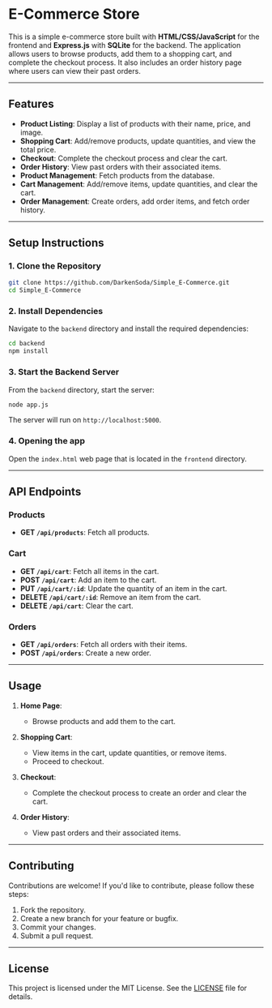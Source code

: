 # E-Commerce Store

This is a simple e-commerce store built with **HTML/CSS/JavaScript** for the frontend and **Express.js** with **SQLite** for the backend. The application allows users to browse products, add them to a shopping cart, and complete the checkout process. It also includes an order history page where users can view their past orders.

---

## Features

- **Product Listing**: Display a list of products with their name, price, and image.
- **Shopping Cart**: Add/remove products, update quantities, and view the total price.
- **Checkout**: Complete the checkout process and clear the cart.
- **Order History**: View past orders with their associated items.
- **Product Management**: Fetch products from the database.
- **Cart Management**: Add/remove items, update quantities, and clear the cart.
- **Order Management**: Create orders, add order items, and fetch order history.

---

## Setup Instructions

### **1. Clone the Repository**

```bash
git clone https://github.com/DarkenSoda/Simple_E-Commerce.git
cd Simple_E-Commerce
```

### **2. Install Dependencies**

Navigate to the `backend` directory and install the required dependencies:

```bash
cd backend
npm install
```

### **3. Start the Backend Server**

From the `backend` directory, start the server:

```bash
node app.js
```

The server will run on `http://localhost:5000`.

### **4. Opening the app**

Open the `index.html` web page that is located in the `frontend` directory.

---

## API Endpoints

### **Products**

- **GET `/api/products`**: Fetch all products.

### **Cart**

- **GET `/api/cart`**: Fetch all items in the cart.
- **POST `/api/cart`**: Add an item to the cart.
- **PUT `/api/cart/:id`**: Update the quantity of an item in the cart.
- **DELETE `/api/cart/:id`**: Remove an item from the cart.
- **DELETE `/api/cart`**: Clear the cart.

### **Orders**

- **GET `/api/orders`**: Fetch all orders with their items.
- **POST `/api/orders`**: Create a new order.

---

## Usage

1. **Home Page**:
   - Browse products and add them to the cart.

2. **Shopping Cart**:
   - View items in the cart, update quantities, or remove items.
   - Proceed to checkout.

3. **Checkout**:
   - Complete the checkout process to create an order and clear the cart.

4. **Order History**:
   - View past orders and their associated items.

---

## Contributing

Contributions are welcome! If you'd like to contribute, please follow these steps:

1. Fork the repository.
2. Create a new branch for your feature or bugfix.
3. Commit your changes.
4. Submit a pull request.

---

## License

This project is licensed under the MIT License. See the [LICENSE](LICENSE) file for details.
